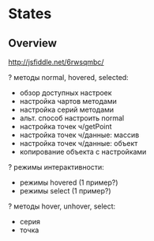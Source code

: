 # States

## Overview

<a href="http://jsfiddle.net/6rwsqmbc/" target="_blank">http://jsfiddle.net/6rwsqmbc/</a>


? методы normal, hovered, selected:
- обзор доступных настроек
- настройка чартов методами
- настройка серий методами
- альт. способ настроить normal
- настройка точек ч/getPoint
- настройка точек ч/данные: массив
- настройка точек ч/данные: объект
- копирование объекта с настройками


? режимы интерактивности:

- режимы hovered    (1 пример?)
- режимы select     (1 пример?)

? методы hover, unhover, select:

- серия
- точка
